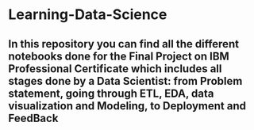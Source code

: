 # Learning-Data-Science

## In this repository you can find all the different notebooks done for the Final Project on IBM Professional Certificate which includes all stages done by a Data Scientist: from Problem statement, going through ETL, EDA, data visualization and Modeling, to Deployment and FeedBack 

